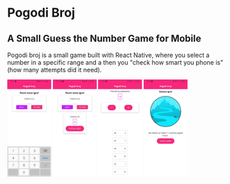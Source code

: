# Pogodi Broj

## A Small Guess the Number Game for Mobile

Pogodi broj is a small game built with React Native, where you select a number in a specific range and a then you "check how smart you phone is" (how many attempts did it need).

<div display="inline-block">
<img src="https://github.com/Faski1/PogodiBroj/blob/master/ExampleImg/Screenshot_20200727-234127_Expo.jpg" width="20%" height="20%">
<img src="https://github.com/Faski1/PogodiBroj/blob/master/ExampleImg/Screenshot_20200727-234134_Expo.jpg" width="20%" height="20%">
<img src="https://github.com/Faski1/PogodiBroj/blob/master/ExampleImg/Screenshot_20200727-234155_Expo.jpg" width="20%" height="20%">
<img src="https://github.com/Faski1/PogodiBroj/blob/master/ExampleImg/Screenshot_20200727-234203_Expo.jpg" width="20%" height="20%">
</div>
